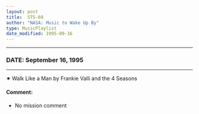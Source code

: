 ```yaml
---
layout: post
title:  STS-69
author: "NASA: Music to Wake Up By"
type: MusicPlaylist
date_modified: 1995-09-16
---
```


----
### DATE: September 16, 1995
----
✷ Walk Like a Man by Frankie Valli and the 4 Seasons

#### Comment:
* No mission comment

